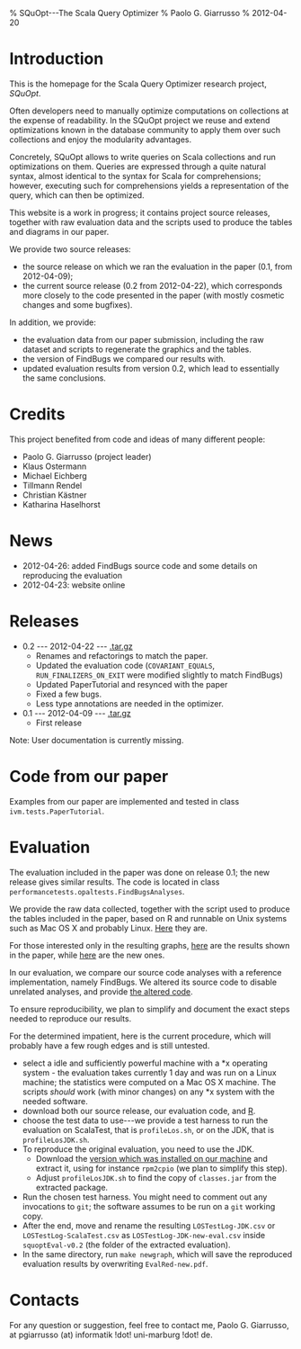 % SQuOpt---The Scala Query Optimizer
% Paolo G. Giarrusso
% 2012-04-20
# Introduction

This is the homepage for the Scala Query Optimizer research project, _SQuOpt_.

Often developers need to manually optimize computations on collections at the expense of
readability. In the SQuOpt project we reuse and extend optimizations known in
the database community to apply them over such collections and enjoy the
modularity advantages.

Concretely, SQuOpt allows to write queries on Scala collections and run
optimizations on them.
Queries are expressed through a quite natural syntax, almost identical to the
syntax for Scala for comprehensions; however, executing such for comprehensions
yields a representation of the query, which can then be optimized.

This website is a work in progress; it contains project source releases,
together with raw evaluation data and the scripts used to produce the tables and
diagrams in our paper.


<!-- Talk of versions. Use dates. -->
We provide two source releases:

- the source release on which we ran the evaluation in the paper (0.1, from 2012-04-09);
- the current source release (0.2 from 2012-04-22), which corresponds more closely to the code
  presented in the paper (with mostly cosmetic changes and some bugfixes).

In addition, we provide:

- the evaluation data from our paper submission, including the raw dataset and scripts to regenerate the graphics and the tables.
- the version of FindBugs we compared our results with.
- updated evaluation results from version 0.2, which lead to essentially the same
  conclusions.
<!--the elaboration scripts and statistics-->

# Credits
This project benefited from code and ideas of many different people:

- Paolo G. Giarrusso (project leader)
- Klaus Ostermann
- Michael Eichberg
- Tillmann Rendel
- Christian Kästner
- Katharina Haselhorst

# News
- 2012-04-26: added FindBugs source code and some details on reproducing the
  evaluation
- 2012-04-23: website online

# Releases

- 0.2 --- 2012-04-22 --- [.tar.gz](SQuOpt/tarballs/squopt-v0.2.tar.gz)
    - Renames and refactorings to match the paper.
    - Updated the evaluation code (`COVARIANT_EQUALS`,
      `RUN_FINALIZERS_ON_EXIT` were modified slightly to match FindBugs)
    - Updated PaperTutorial and resynced with the paper
    - Fixed a few bugs.
    - Less type annotations are needed in the optimizer.
- 0.1 --- 2012-04-09 --- [.tar.gz](SQuOpt/tarballs/squopt-v0.1.tar.gz)
    - First release

Note: User documentation is currently missing.

# Code from our paper
Examples from our paper are implemented and tested in class `ivm.tests.PaperTutorial`.

# Evaluation
The evaluation included in the paper was done on release 0.1; the new release
gives similar results.
The code is located in class `performancetests.opaltests.FindBugsAnalyses`.

We provide the raw data collected, together with the script used to produce the
tables included in the paper, based on R and runnable on Unix systems such as
Mac OS X and probably Linux. [Here](SQuOpt/tarballs/evaluation-v0.2.tar.gz) they are.

For those interested only in the resulting graphs, [here](SQuOpt/EvalRed-paper.pdf) are
the results shown in the paper, while [here](SQuOpt/EvalRed-new.pdf) are the new ones.

In our evaluation, we compare our source code analyses with a reference
implementation, namely FindBugs. We altered its source code to disable unrelated
analyses, and provide [the altered code](https://github.com/ps-mr/FindBugsBenchmark).

To ensure reproducibility, we plan to simplify and document the exact steps needed to
reproduce our results.

For the determined impatient, here is the current procedure, which will probably
have a few rough edges and is still untested.

- select a idle and sufficiently powerful machine with a *x operating system -
the evaluation takes currently 1 day and was run on a Linux machine; the
statistics were computed on a Mac OS X machine. The scripts _should_ work
(with minor changes) on any *x system with the needed software.
- download both our source release, our evaluation code, and
[R](http://www.r-project.org/).
- choose the test data to use---we provide a test harness to run the evaluation on
ScalaTest, that is `profileLos.sh`, or on the JDK, that is `profileLosJDK.sh`.
- To reproduce the original evaluation, you need to use the JDK.
    - Download the [version which was installed on our machine][JDKLink]
and extract it, using for instance `rpm2cpio` (we plan to simplify this step).
    - Adjust `profileLosJDK.sh` to find the copy of `classes.jar` from the extracted
  package.
- Run the chosen test harness. You might need to comment out any invocations to
  `git`; the software assumes to be run on a `git` working copy.
- After the end, move and rename the resulting `LOSTestLog-JDK.csv` or
`LOSTestLog-ScalaTest.csv` as `LOSTestLog-JDK-new-eval.csv` 
inside `squoptEval-v0.2` (the folder of the extracted evaluation).
- In the same directory, run `make newgraph`, which will save the reproduced
evaluation results by overwriting `EvalRed-new.pdf`.

# Contacts
For any question or suggestion, feel free to contact me, Paolo G. Giarrusso, at
pgiarrusso (at) informatik !dot! uni-marburg !dot! de.

[JDKLink]: http://rpmfind.net/linux/RPM/centos/updates/6.2/x86_64/Packages/java-1.6.0-openjdk-1.6.0.0-1.43.1.10.6.el6_2.x86_64.html

